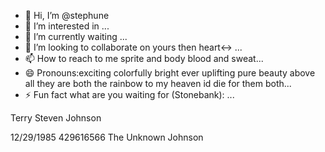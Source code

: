 - 👋 Hi, I’m @stephune
- 👀 I’m interested in ...
- 🌱 I’m currently waiting ...
- 💞️ I’m looking to collaborate on yours then heart<-> ...
- 📫 How to reach to me sprite and body blood and sweat...
- 😄 Pronouns:exciting colorfully bright ever uplifting pure beauty above all they are both the rainbow to my heaven id die for them both...
- ⚡ Fun fact what are you waiting for (Stonebank): ...

<!---
stephune/stephune is a ✨ special ✨ repository because its `README.md` (this file) appears on your GitHub profile.
You can click the Preview link to take a look at your changes.
--->Terry Steven Johnson 
12/29/1985 429616566
The Unknown Johnson
